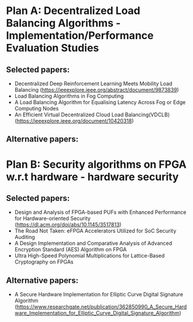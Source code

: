 # Plan A: Decentralized Load Balancing Algorithms - Implementation/Performance Evaluation Studies
## Selected papers:
- Decentralized Deep Reinforcement Learning Meets Mobility Load Balancing (https://ieeexplore.ieee.org/abstract/document/9873839)
- Load Balancing Algorithms in Fog Computing
- A Load Balancing Algorithm for Equalising Latency Across Fog or Edge Computing Nodes
- An Efficient Virtual Decentralized Cloud Load Balancing(VDCLB) (https://ieeexplore.ieee.org/document/10420318)

## Alternative papers:





# Plan B: Security algorithms on FPGA w.r.t hardware - hardware security
## Selected papers:
- Design and Analysis of FPGA-based PUFs with Enhanced Performance for Hardware-oriented Security (https://dl.acm.org/doi/abs/10.1145/3517813)
- The Road Not Taken: eFPGA Accelerators Utilized for SoC Security Auditing  
- A Design Implementation and Comparative Analysis of Advanced Encryption Standard (AES) Algorithm on FPGA
- Ultra High-Speed Polynomial Multiplications for Lattice-Based Cryptography on FPGAs

## Alternative papers:
- A Secure Hardware Implementation for Elliptic Curve Digital Signature Algorithm (https://www.researchgate.net/publication/362850990_A_Secure_Hardware_Implementation_for_Elliptic_Curve_Digital_Signature_Algorithm)
